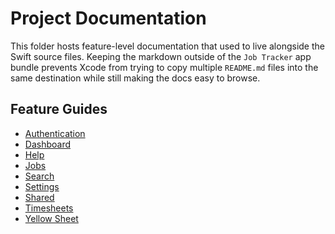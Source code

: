 # Project Documentation

This folder hosts feature-level documentation that used to live alongside the
Swift source files. Keeping the markdown outside of the `Job Tracker` app
bundle prevents Xcode from trying to copy multiple `README.md` files into the
same destination while still making the docs easy to browse.

## Feature Guides

- [Authentication](Features/Authentication.md)
- [Dashboard](Features/Dashboard.md)
- [Help](Features/Help.md)
- [Jobs](Features/Jobs.md)
- [Search](Features/Search.md)
- [Settings](Features/Settings.md)
- [Shared](Features/Shared.md)
- [Timesheets](Features/Timesheets.md)
- [Yellow Sheet](Features/YellowSheet.md)
